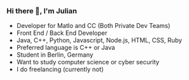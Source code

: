 ### Hi there 👋, I'm Julian

- Developer for Matlo and CC (Both Private Dev Teams)
- Front End / Back End Developer
- Java, C++, Python, Javascript, Node.js, HTML, CSS, Ruby
- Preferred language is C++ or Java
- Student in Berlin, Germany
- Want to study computer science or cyber security
- I do freelancing (currently not)
